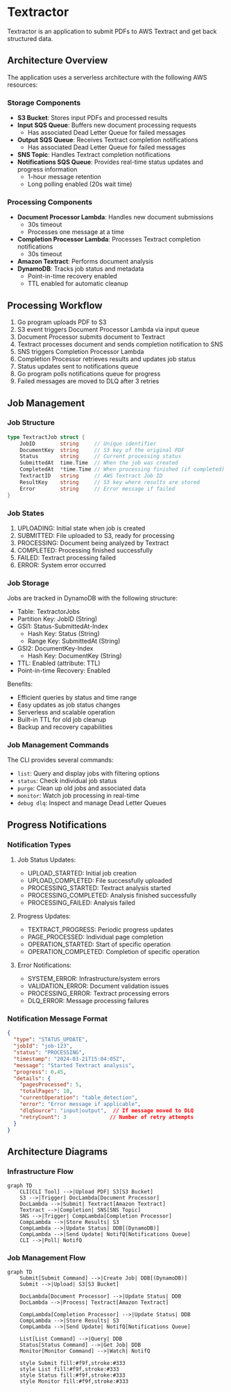 # Textractor

Textractor is an application to submit PDFs to AWS Textract and get back structured data.

## Architecture Overview

The application uses a serverless architecture with the following AWS resources:

### Storage Components
- **S3 Bucket**: Stores input PDFs and processed results
- **Input SQS Queue**: Buffers new document processing requests
  - Has associated Dead Letter Queue for failed messages
- **Output SQS Queue**: Receives Textract completion notifications
  - Has associated Dead Letter Queue for failed messages
- **SNS Topic**: Handles Textract completion notifications
- **Notifications SQS Queue**: Provides real-time status updates and progress information
  - 1-hour message retention
  - Long polling enabled (20s wait time)

### Processing Components
- **Document Processor Lambda**: Handles new document submissions
  - 30s timeout
  - Processes one message at a time
- **Completion Processor Lambda**: Processes Textract completion notifications
  - 30s timeout
- **Amazon Textract**: Performs document analysis
- **DynamoDB**: Tracks job status and metadata
  - Point-in-time recovery enabled
  - TTL enabled for automatic cleanup

## Processing Workflow

1. Go program uploads PDF to S3
2. S3 event triggers Document Processor Lambda via input queue
3. Document Processor submits document to Textract
4. Textract processes document and sends completion notification to SNS
5. SNS triggers Completion Processor Lambda
6. Completion Processor retrieves results and updates job status
7. Status updates sent to notifications queue
8. Go program polls notifications queue for progress
9. Failed messages are moved to DLQ after 3 retries

## Job Management

### Job Structure
```go
type TextractJob struct {
    JobID        string     // Unique identifier
    DocumentKey  string     // S3 key of the original PDF
    Status       string     // Current processing status
    SubmittedAt  time.Time  // When the job was created
    CompletedAt  *time.Time // When processing finished (if completed)
    TextractID   string     // AWS Textract Job ID
    ResultKey    string     // S3 key where results are stored
    Error        string     // Error message if failed
}
```

### Job States
1. UPLOADING: Initial state when job is created
2. SUBMITTED: File uploaded to S3, ready for processing
3. PROCESSING: Document being analyzed by Textract
4. COMPLETED: Processing finished successfully
5. FAILED: Textract processing failed
6. ERROR: System error occurred

### Job Storage
Jobs are tracked in DynamoDB with the following structure:
- Table: TextractorJobs
- Partition Key: JobID (String)
- GSI1: Status-SubmittedAt-Index
  - Hash Key: Status (String)
  - Range Key: SubmittedAt (String)
- GSI2: DocumentKey-Index
  - Hash Key: DocumentKey (String)
- TTL: Enabled (attribute: TTL)
- Point-in-time Recovery: Enabled

Benefits:
- Efficient queries by status and time range
- Easy updates as job status changes
- Serverless and scalable operation
- Built-in TTL for old job cleanup
- Backup and recovery capabilities

### Job Management Commands
The CLI provides several commands:
- `list`: Query and display jobs with filtering options
- `status`: Check individual job status
- `purge`: Clean up old jobs and associated data
- `monitor`: Watch job processing in real-time
- `debug dlq`: Inspect and manage Dead Letter Queues

## Progress Notifications

### Notification Types
1. Job Status Updates:
   - UPLOAD_STARTED: Initial job creation
   - UPLOAD_COMPLETED: File successfully uploaded
   - PROCESSING_STARTED: Textract analysis started
   - PROCESSING_COMPLETED: Analysis finished successfully
   - PROCESSING_FAILED: Analysis failed

2. Progress Updates:
   - TEXTRACT_PROGRESS: Periodic progress updates
   - PAGE_PROCESSED: Individual page completion
   - OPERATION_STARTED: Start of specific operation
   - OPERATION_COMPLETED: Completion of specific operation

3. Error Notifications:
   - SYSTEM_ERROR: Infrastructure/system errors
   - VALIDATION_ERROR: Document validation issues
   - PROCESSING_ERROR: Textract processing errors
   - DLQ_ERROR: Message processing failures

### Notification Message Format
```json
{
  "type": "STATUS_UPDATE",
  "jobId": "job-123",
  "status": "PROCESSING",
  "timestamp": "2024-03-21T15:04:05Z",
  "message": "Started Textract analysis",
  "progress": 0.45,
  "details": {
    "pagesProcessed": 5,
    "totalPages": 10,
    "currentOperation": "table_detection",
    "error": "Error message if applicable",
    "dlqSource": "input|output",  // If message moved to DLQ
    "retryCount": 3              // Number of retry attempts
  }
}
```


## Architecture Diagrams

### Infrastructure Flow
```mermaid
graph TD
    CLI[CLI Tool] -->|Upload PDF| S3[S3 Bucket]
    S3 -->|Trigger| DocLambda[Document Processor]
    DocLambda -->|Submit| Textract[Amazon Textract]
    Textract -->|Completion| SNS[SNS Topic]
    SNS -->|Trigger| CompLambda[Completion Processor]
    CompLambda -->|Store Results| S3
    CompLambda -->|Update Status| DDB[(DynamoDB)]
    CompLambda -->|Send Update| NotifQ[Notifications Queue]
    CLI -->|Poll| NotifQ
```

### Job Management Flow
```mermaid
graph TD
    Submit[Submit Command] -->|Create Job| DDB[(DynamoDB)]
    Submit -->|Upload| S3[S3 Bucket]
    
    DocLambda[Document Processor] -->|Update Status| DDB
    DocLambda -->|Process| Textract[Amazon Textract]
    
    CompLambda[Completion Processor] -->|Update Status| DDB
    CompLambda -->|Store Results| S3
    CompLambda -->|Send Update| NotifQ[Notifications Queue]
    
    List[List Command] -->|Query| DDB
    Status[Status Command] -->|Get Job| DDB
    Monitor[Monitor Command] -->|Watch| NotifQ
    
    style Submit fill:#f9f,stroke:#333
    style List fill:#f9f,stroke:#333
    style Status fill:#f9f,stroke:#333
    style Monitor fill:#f9f,stroke:#333
```
